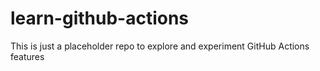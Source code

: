 # learn-github-actions
This is just a placeholder repo to explore and experiment GitHub Actions features
